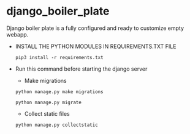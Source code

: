 # django_boiler_plate
Django boiler plate is a fully configured and ready to customize empty webapp.


- INSTALL THE PYTHON MODULES IN REQUIREMENTS.TXT FILE 
    
      pip3 install -r requirements.txt
    
- Run this command before starting the django server
     - Make migrations
      
      
      python manage.py make migrations
      
      python manage.py migrate
     - Collect static files
     
      python manage.py collectstatic
      
